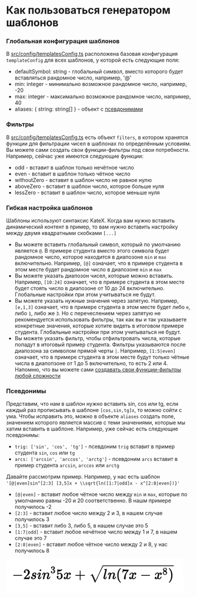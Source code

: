 # Как пользоваться генератором шаблонов

### Глобальная конфигурация шаблонов
В [src/config/templatesConfig.ts](./src/config/templatesConfig.ts)
расположена базовая конфигурация `templateConfig` для всех шаблонов, у которой есть следующие поля:

- defaultSymbol: string - глобальный символ, вместо которого будет вставляться рандомное число, например, '@'
- min: integer - минимально возможное рандомное число, например, -20
- max: integer - максимально возможное рандомное число, например, 40
- aliases: { string: string[] } - объект с [псевдонимами](#Псевдонимы)

### Фильтры
В [src/config/templatesConfig.ts](./src/config/templatesConfig.ts)
есть объект `filters`, в котором хранятся функции для фильтрации чисел в шаблонах по определённым условиям.
Вы можете сами создать свои функции-фильтры под свои потребности.
Например, сейчас уже имеются следующие функции:
- odd - вставит в шаблон только нечётное число
- even - вставит в шаблон только чётное число
- withoutZero - вставит в шаблон число не равное нулю
- aboveZero - вставит в шаблон число, которое больше нуля
- lessZero - вставит в шаблон число, которое меньше нуля

### Гибкая настройка шаблонов
Шаблоны используют синтаксис KateX. Когда вам нужно вставить
динамический контент в пример, то вам нужно вставить настройку между двумя квадратными скобками `[...]`
- Вы можете вставить глобальный символ, который по умолчанию является `@`. В примере студента вместо этого символа будет рандомное число,
которое находится в диапозоне `min` и `max` включительно. Например, `[@]` означает, что в примере студента в этом месте будет рандомное число в диапозоне `min` и `max`
- Вы можете указать диапозон чисел, которые можно вставить. Например, `[10:24]` означает, что в примере студента
в этом месте будет стоять число в диапозоне от 10 до 24 включительно. Глобальные настройки при этом учитываться не будут.
- Вы можете указать нужные значения через запятую. Например, `[e,1,3]` означает, что в примере студента в этом месте будет
либо `e`, либо `1`, либо же `3`. Но с перечеслением через запятую не рекомендуется использовать фильтры, так как вы и так указываете
конкретные значения, которые хотите видеть в итоговом примере студента. Глобальные настройки при этом учитываться не будут.
- Вы можете указать фильтр, чтобы отфильтровать числа, которые попадут в итоговый пример студента. Фильтры указываются
после диапозона за символом прямой черты `|`. Например, `[1:5|even]` означает, что в примере студента в этом месте будут
только чётные числа в диапопзоне от 1 до 5 включительно, то есть 2 или 4. Напомню, что вы можете сами [создавать свои функции-фильтры любой
сложности](#Фильтры)

### Псевдонимы
Представим, что нам в шаблон нужно вставить sin, cos или tg, если
каждый раз прописывать в шаблоне `[cos,sin,tg]x`, то можно сойти с ума.
Чтобы исправить это, можно в объекте `aliases` создать поле,
значением которого является массив с теми значениями, которые мы хатим вставить
в шаблоне. Например, уже сейчас есть следующие псевдонимы:
- `trig: ['sin', 'cos', 'tg']` - псевдоним `trig` вставит в пример студента `sin`, `cos` или `tg`
- `arcs: ['arcsin', 'arccos', 'arctg']` - псевдоним `arcs` вставит в пример студента `arcsin`, `arccos` или `arctg`

Давайте рассмотрим пример.
Например, у нас есть шаблон `'[@|even]sin^[2:3] [3,5]x + \\sqrt{ln([1:7|odd]x - x^[2:8|even])}'`
- `[@|even]` - вставит любое чётное число между `min` и `max`, которые по умолчанию равны -20 и 20 соответственно.
В нашм примере получилось -2
- `[2:3]` - вставит любое число между 2 и 3, в нашем случае получилось 3
- `[3,5]` - вставит либо 3, либо 5, в нашем случае это 5
- `[1:7|odd]` - вставит любое нечётное число между 1 и 7, в нашем случае это 7
- `[2:8|even]` - вставит любое чётное число между 2 и 8, у нас получилось 8

![](./src/assets/doc/task_example.png)
